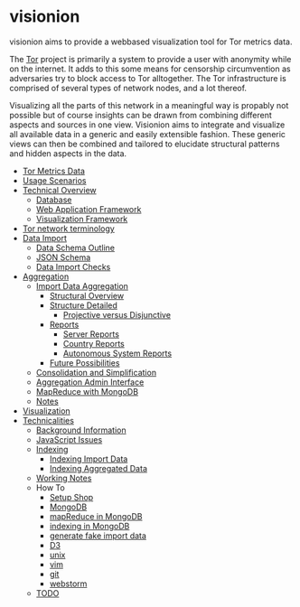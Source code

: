 # visionion

visionion aims to provide a webbased visualization tool for Tor metrics data.

The [Tor](https://www.torproject.org/index.html) project is primarily a system to provide a user with anonymity while on the internet.
It adds to this some means for censorship circumvention as adversaries try to block access to Tor alltogether.
The Tor infrastructure is comprised of several types of network nodes, and a lot thereof.

Visualizing all the parts of this network in a meaningful way is propably not possible but of course insights can be drawn from combining different aspects and sources in one view.
Visionion aims to integrate and visualize all available data in a generic and easily extensible fashion.
These generic views can then be combined and tailored to elucidate structural patterns and hidden aspects in the data.

* [Tor Metrics Data](doc/torMetricsData.md)  
* [Usage Scenarios](doc/usageScenarios.md)  
* [Technical Overview](doc/technicalOverview.md) 
	* [Database](doc/technicalOverview.md#database) 
	* [Web Application Framework](doc/technicalOverview.md#webapp) 
	* [Visualization Framework](doc/technicalOverview.md#vis)  
* [Tor network terminology](doc/torNetworkTerminology.md)  
* [Data Import](doc/dataImport.md)
	* [Data Schema Outline](doc/dataImport.md#dataSchemaOutline)  
	* [JSON Schema](doc/dataImport.md#jsonSchema)  
	* [Data Import Checks](doc/dataImport.md#dataImportChecks) 
* [Aggregation](doc/aggregation.md)  
	* [Import Data Aggregation](doc/aggregation.md#import)  
		* [Structural Overview](doc/aggregation.md#structure)  
		* [Structure Detailed](doc/aggregation.md#detailed)  
			* [Projective versus Disjunctive](doc/aggregation.md#prodis)  
		* [Reports](doc/aggregation.md#reports)  
			* [Server Reports](doc/aggregation.md#server)  
			* [Country Reports](doc/aggregation.md#country)  
			* [Autonomous System Reports](doc/aggregation.md#as)  
		* [Future Possibilities](doc/aggregation.md#future)  
	* [Consolidation and Simplification](doc/aggregation.md#consolidate)  
	* [Aggregation Admin Interface](doc/aggregation.md#admin)  
	* [MapReduce with MongoDB](doc/aggregation.md#mongoDB)   
	* [Notes](doc/aggregation.md#notes)  
* [Visualization](doc/visualization.md)  
* [Technicalities](doc/technicalities.md)  
	+ [Background Information](doc/technicalities.md#background)
	* [JavaScript Issues](doc/technicalities.md#jsIssues)   
	* [Indexing](doc/technicalities.md#indexing)   
		* [Indexing Import Data](doc/technicalities.md#indexingImport) 
		* [Indexing Aggregated Data](doc/technicalities.md#indexingAggregated)   
	* [Working Notes](doc/technicalities.md#notes)  
	* How To 
		* [Setup Shop](doc/how2/how2setup.md)
		* [MongoDB](doc/how2/how2mongo.md)
		* [mapReduce in MongoDB](doc/how2/how2mapReduce.md)
		* [indexing in MongoDB](doc/how2/how2index.md)
		* [generate fake import data](doc/how2/how2fake.md)
		* [D3](doc/how2/how2D3.md)
		* [unix](doc/how2/how2unix.md)
		* [vim](doc/how2/how2vim.md)
		* [git](doc/how2/how2git.md)
		* [webstorm](doc/how2/how2webstorm.md)
	* [TODO](todo.md)
		
		













